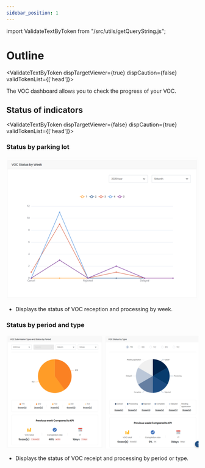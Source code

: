 ```yaml
---
sidebar_position: 1
---
```


import ValidateTextByToken from "/src/utils/getQueryString.js";

# Outline

<ValidateTextByToken dispTargetViewer={true} dispCaution={false} validTokenList={['head']}>

The VOC dashboard allows you to check the progress of your VOC.

</ValidateTextByToken>

## Status of indicators

<ValidateTextByToken dispTargetViewer={false} dispCaution={true} validTokenList={['head']}>

### Status by parking lot

![019](./img/019.png) 


- Displays the status of VOC reception and processing by week.

### Status by period and type

![020](./img/020.png) 

- Displays the status of VOC receipt and processing by period or type.

</ValidateTextByToken>